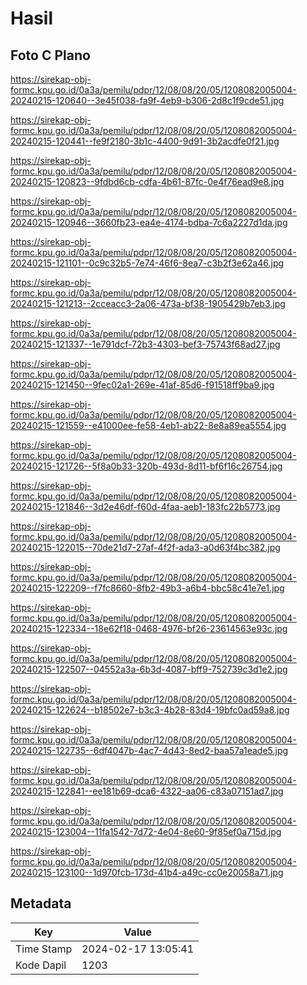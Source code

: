 # Hasil

## Foto C Plano

https://sirekap-obj-formc.kpu.go.id/0a3a/pemilu/pdpr/12/08/08/20/05/1208082005004-20240215-120640--3e45f038-fa9f-4eb9-b306-2d8c1f9cde51.jpg

https://sirekap-obj-formc.kpu.go.id/0a3a/pemilu/pdpr/12/08/08/20/05/1208082005004-20240215-120441--fe9f2180-3b1c-4400-9d91-3b2acdfe0f21.jpg

https://sirekap-obj-formc.kpu.go.id/0a3a/pemilu/pdpr/12/08/08/20/05/1208082005004-20240215-120823--9fdbd6cb-cdfa-4b61-87fc-0e4f76ead9e8.jpg

https://sirekap-obj-formc.kpu.go.id/0a3a/pemilu/pdpr/12/08/08/20/05/1208082005004-20240215-120946--3660fb23-ea4e-4174-bdba-7c6a2227d1da.jpg

https://sirekap-obj-formc.kpu.go.id/0a3a/pemilu/pdpr/12/08/08/20/05/1208082005004-20240215-121101--0c9c32b5-7e74-46f6-8ea7-c3b2f3e62a46.jpg

https://sirekap-obj-formc.kpu.go.id/0a3a/pemilu/pdpr/12/08/08/20/05/1208082005004-20240215-121213--2cceacc3-2a06-473a-bf38-1905429b7eb3.jpg

https://sirekap-obj-formc.kpu.go.id/0a3a/pemilu/pdpr/12/08/08/20/05/1208082005004-20240215-121337--1e791dcf-72b3-4303-bef3-75743f68ad27.jpg

https://sirekap-obj-formc.kpu.go.id/0a3a/pemilu/pdpr/12/08/08/20/05/1208082005004-20240215-121450--9fec02a1-269e-41af-85d6-f91518ff9ba9.jpg

https://sirekap-obj-formc.kpu.go.id/0a3a/pemilu/pdpr/12/08/08/20/05/1208082005004-20240215-121559--e41000ee-fe58-4eb1-ab22-8e8a89ea5554.jpg

https://sirekap-obj-formc.kpu.go.id/0a3a/pemilu/pdpr/12/08/08/20/05/1208082005004-20240215-121726--5f8a0b33-320b-493d-8d11-bf6f16c26754.jpg

https://sirekap-obj-formc.kpu.go.id/0a3a/pemilu/pdpr/12/08/08/20/05/1208082005004-20240215-121846--3d2e46df-f60d-4faa-aeb1-183fc22b5773.jpg

https://sirekap-obj-formc.kpu.go.id/0a3a/pemilu/pdpr/12/08/08/20/05/1208082005004-20240215-122015--70de21d7-27af-4f2f-ada3-a0d63f4bc382.jpg

https://sirekap-obj-formc.kpu.go.id/0a3a/pemilu/pdpr/12/08/08/20/05/1208082005004-20240215-122209--f7fc8660-8fb2-49b3-a6b4-bbc58c41e7e1.jpg

https://sirekap-obj-formc.kpu.go.id/0a3a/pemilu/pdpr/12/08/08/20/05/1208082005004-20240215-122334--18e62f18-0468-4976-bf26-23614563e93c.jpg

https://sirekap-obj-formc.kpu.go.id/0a3a/pemilu/pdpr/12/08/08/20/05/1208082005004-20240215-122507--04552a3a-6b3d-4087-bff9-752739c3d1e2.jpg

https://sirekap-obj-formc.kpu.go.id/0a3a/pemilu/pdpr/12/08/08/20/05/1208082005004-20240215-122624--b18502e7-b3c3-4b28-83d4-19bfc0ad59a8.jpg

https://sirekap-obj-formc.kpu.go.id/0a3a/pemilu/pdpr/12/08/08/20/05/1208082005004-20240215-122735--6df4047b-4ac7-4d43-8ed2-baa57a1eade5.jpg

https://sirekap-obj-formc.kpu.go.id/0a3a/pemilu/pdpr/12/08/08/20/05/1208082005004-20240215-122841--ee181b69-dca6-4322-aa06-c83a07151ad7.jpg

https://sirekap-obj-formc.kpu.go.id/0a3a/pemilu/pdpr/12/08/08/20/05/1208082005004-20240215-123004--11fa1542-7d72-4e04-8e60-9f85ef0a715d.jpg

https://sirekap-obj-formc.kpu.go.id/0a3a/pemilu/pdpr/12/08/08/20/05/1208082005004-20240215-123100--1d970fcb-173d-41b4-a49c-cc0e20058a71.jpg


## Metadata

| Key        | Value               |
| ---------- | ------------------- |
| Time Stamp | 2024-02-17 13:05:41 |
| Kode Dapil | 1203                |



